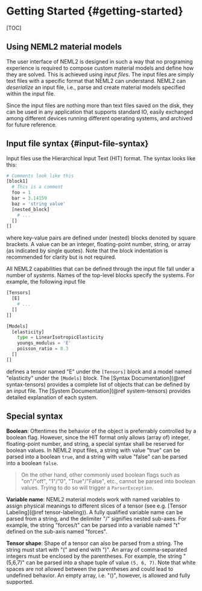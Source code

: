 # Getting Started {#getting-started}

[TOC]

## Using NEML2 material models

The user interface of NEML2 is designed in such a way that no programing experience is required to compose custom material models and define how they are solved. This is achieved using _input files_. The input files are simply text files with a specific format that NEML2 can understand. NEML2 can _deserialize_ an input file, i.e., parse and create material models specified within the input file.

Since the input files are nothing more than text files saved on the disk, they can be used in any application that supports standard IO, easily exchanged among different devices running different operating systems, and archived for future reference.

## Input file syntax {#input-file-syntax}

Input files use the Hierarchical Input Text (HIT) format. The syntax looks like this:
```python
# Comments look like this
[block1]
  # This is a comment
  foo = 1
  bar = 3.14159
  baz = 'string value'
  [nested_block]
    # ...
  []
[]
```
where key-value pairs are defined under (nested) blocks denoted by square brackets. A value can be an integer, floating-point number, string, or array (as indicated by single quotes). Note that the block indentation is recommended for clarity but is not required.

All NEML2 capabilities that can be defined through the input file fall under a number of _systems_. Names of the top-level blocks specify the systems. For example, the following input file
```python
[Tensors]
  [E]
    # ...
  []
[]

[Models]
  [elasticity]
    type = LinearIsotropicElasticity
    youngs_modulus = 'E'
    poisson_ratio = 0.3
  []
[]
```
defines a tensor named "E" under the `[Tensors]` block and a model named "elasticity" under the `[Models]` block. The [Syntax Documentation](@ref syntax-tensors) provides a complete list of objects that can be defined by an input file. The [System Documentation](@ref system-tensors) provides detailed explanation of each system.

## Special syntax

**Boolean**: Oftentimes the behavior of the object is preferrably controlled by a boolean flag. However, since the HIT format only allows (array of) integer, floating-point number, and string, a special syntax shall be reserved for boolean values. In NEML2 input files, a string with value "true" can be parsed into a boolean `true`, and a string with value "false" can be parsed into a boolean `false`.

> On the other hand, other commonly used boolean flags such as "on"/"off", "1"/"0", "True"/"False", etc., cannot be parsed into boolean values. Trying to do so will trigger a `ParserException`.

**Variable name**: NEML2 material models work with named variables to assign physical meanings to different slices of a tensor (see e.g. [Tensor Labeling](@ref tensor-labeling)). A fully qualified variable name can be parsed from a string, and the delimiter "/" signifies nested sub-axes. For example, the string "forces/t" can be parsed into a variable named "t" defined on the sub-axis named "forces".

**Tensor shape**: Shape of a tensor can also be parsed from a string. The string must start with "(" and end with ")". An array of comma-separated integers must be enclosed by the parentheses. For example, the string "(5,6,7)" can be parsed into a shape tuple of value `(5, 6, 7)`. Note that white spaces are not allowed between the parentheses and could lead to undefined behavior. An empty array, i.e. "()", however, is allowed and fully supported.
